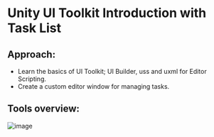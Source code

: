# Unity UI Toolkit Introduction with Task List
## Approach:
 - Learn the basics of UI Toolkit; UI Builder, uss and uxml for Editor Scripting.
 - Create a custom editor window for managing tasks.
## Tools overview:
![image](https://github.com/ChoiBeomgyuItBoy/UIToolkitIntroduction/assets/113314204/8ee4f2be-37cb-43a2-b9e1-b6b7cb7ec523)


